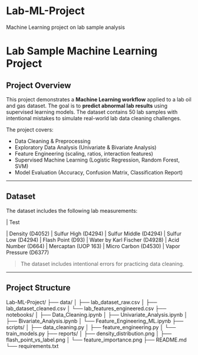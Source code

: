 # Lab-ML-Project
Machine Learning project on lab sample analysis
# Lab Sample Machine Learning Project

## Project Overview
This project demonstrates a **Machine Learning workflow** applied to a lab oil and gas dataset. The goal is to **predict abnormal lab results** using supervised learning models. The dataset contains 50 lab samples with intentional mistakes to simulate real-world lab data cleaning challenges.

The project covers:  
- Data Cleaning & Preprocessing  
- Exploratory Data Analysis (Univariate & Bivariate Analysis)  
- Feature Engineering (scaling, ratios, interaction features)  
- Supervised Machine Learning (Logistic Regression, Random Forest, SVM)  
- Model Evaluation (Accuracy, Confusion Matrix, Classification Report)  

---

## Dataset
The dataset includes the following lab measurements:  

| Test 

| Density (D4052) 
| Sulfur High (D4294) 
| Sulfur Middle (D4294) 
| Sulfur Low (D4294) 
| Flash Point (D93) 
| Water by Karl Fischer (D4928) 
| Acid Number (D664) 
| Mercaptan (UOP 163) 
| Micro Carbon (D4530) 
| Vapor Pressure (D6377) 

> The dataset includes intentional errors for practicing data cleaning.

---

## Project Structure
Lab-ML-Project/
├── data/
│ ├── lab_dataset_raw.csv
│ ├── lab_dataset_cleaned.csv
│ └── lab_features_engineered.csv
├── notebooks/
│ ├── Data_Cleaning.ipynb
│ ├── Univariate_Analysis.ipynb
│ ├── Bivariate_Analysis.ipynb
│ └── Feature_Engineering_ML.ipynb
├── scripts/
│ ├── data_cleaning.py
│ ├── feature_engineering.py
│ └── train_models.py
├── reports/
│ ├── density_distribution.png
│ ├── flash_point_vs_label.png
│ └── feature_importance.png
├── README.md
└── requirements.txt
